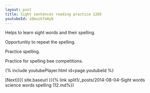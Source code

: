 ```yaml
---
layout: post
title: Sight sentences reading practice 1265
youtubeId: iOmuzkToHyQ
---
```

 
 
Helps to learn sight words and their spelling.

Opportunitiy to repeat the spelling. 

Practice spelling. 
 
Practice for spelling bee competitions. 
 
{% include youtubePlayer.html id=page.youtubeId %}
 
 

[Next]({{ site.baseurl }}{% link  split1/_posts/2014-08-04-Sight words science words spelling 112.md%})
 
